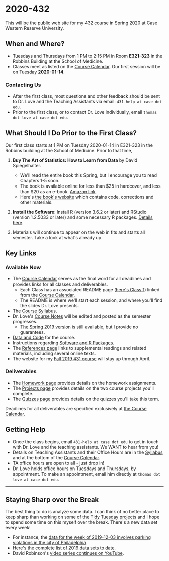 # 2020-432

This will be the public web site for my 432 course in Spring 2020 at Case Western Reserve University. 

## When and Where?

- Tuesdays and Thursdays from 1 PM to 2:15 PM in Room **E321-323** in the Robbins Building at the School of Medicine.
- Classes meet as listed on the [Course Calendar](https://github.com/THOMASELOVE/2020-432/blob/master/calendar.md). Our first session will be on Tuesday **2020-01-14**. 

### Contacting Us

- After the first class, most questions and other feedback should be sent to Dr. Love and the Teaching Assistants via email: `431-help at case dot edu`. 
- Prior to the first class, or to contact Dr. Love individually, email `thomas dot love at case dot edu`.

## What Should I Do Prior to the First Class?

Our first class starts at 1 PM on Tuesday 2020-01-14 in E321-323 in the Robbins building at the School of Medicine. Prior to that time,

1. **Buy The Art of Statistics: How to Learn from Data** by David Spiegelhalter. 
    - We'll read the entire book this Spring, but I encourage you to read Chapters 1-5 soon.
    - The book is available online for less than $25 in hardcover, and less than $20 as an e-book. [Amazon link](https://www.amazon.com/Art-Statistics-How-Learn-Data/dp/1541618513).
    - Here's [the book's website](https://dspiegel29.github.io/ArtofStatistics/) which contains code, corrections and other materials.

2. **Install the Software**: Install R (version 3.6.2 or later) and RStudio (version 1.2.5033 or later) and some necessary R packages. [Details here](https://github.com/THOMASELOVE/2020-432/blob/master/software.md).

3. Materials will continue to appear on the web in fits and starts all semester. Take a look at what's already up.

## Key Links

### Available Now

- The [Course Calendar](https://github.com/THOMASELOVE/2020-432/blob/master/calendar.md) serves as the final word for all deadlines and provides links for all classes and deliverables.
    - Each Class has an associated README page ([here's Class 1](https://github.com/THOMASELOVE/2020-432/tree/master/classes/class01)) linked from the [Course Calendar](https://github.com/THOMASELOVE/2020-432/blob/master/calendar.md). 
    - The README is where we'll start each session, and where you'll find the slides Dr. Love presents.
- The [Course Syllabus](https://thomaselove.github.io/2020-432-syllabus/). 
- Dr. Love's [Course Notes](https://thomaselove.github.io/2020-432-book/) will be edited and posted as the semester progresses. 
    - [The Spring 2019 version](https://thomaselove.github.io/2019-432-book/) is still available, but I provide no guarantees.
- [Data and Code](https://github.com/THOMASELOVE/432-data) for the course.
- Instructions regarding [Software and R Packages](https://github.com/THOMASELOVE/2020-432/blob/master/software.md).
- The [References page](https://github.com/THOMASELOVE/2020-432/tree/master/references) links to supplemental readings and related materials, including several online texts. 
- The website for my [Fall 2019 431 course](https://github.com/THOMASELOVE/2019-431) will stay up through April.

### Deliverables

- The [Homework page](https://github.com/THOMASELOVE/2020-432/tree/master/homework) provides details on the homework assignments.
- The [Projects page](https://github.com/THOMASELOVE/2020-432/tree/master/projects) provides details on the two course projects you'll complete. 
- The [Quizzes page](https://github.com/THOMASELOVE/2020-432/tree/master/quizzes) provides details on the quizzes you'll take this term. 

Deadlines for all deliverables are specified exclusively at [the Course Calendar](https://github.com/THOMASELOVE/432-2020/blob/master/calendar.md).

## Getting Help

- Once the class begins, email `431-help at case dot edu` to get in touch with Dr. Love and the teaching assistants. We WANT to hear from you!
- Details on Teaching Assistants and their Office Hours are in the [Syllabus](https://thomaselove.github.io/2020-432-syllabus/teaching-assistants.html) and at the bottom of the [Course Calendar](https://github.com/THOMASELOVE/2020-432/blob/master/calendar.md).
- TA office hours are open to all - just drop in!
- Dr. Love holds office hours on Tuesdays and Thursdays, by appointment. To make an appointment, email him directly at `thomas dot love at case dot edu`.

------

## Staying Sharp over the Break

The best thing to do is analyze some data. I can think of no better place to keep sharp than working on some of the [Tidy Tuesday projects](https://thomasmock.netlify.com/post/tidytuesday-a-weekly-social-data-project-in-r/) and I hope to spend some time on this myself over the break. There's a new data set every week!

- For instance, the [data for the week of 2019-12-03 involves parking violations in the city of Philadelphia](https://github.com/rfordatascience/tidytuesday/tree/master/data/2019/2019-12-03).
- Here's the complete [list of 2019 data sets to date](https://github.com/rfordatascience/tidytuesday#2019).
- David Robinson's [video series continues on YouTube](https://www.youtube.com/user/safe4democracy/videos).

